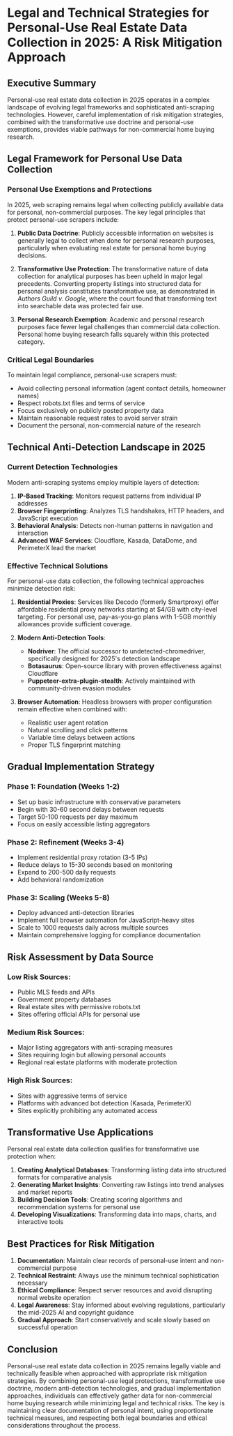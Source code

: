 # Legal and Technical Strategies for Personal-Use Real Estate Data Collection in 2025: A Risk Mitigation Approach

## Executive Summary

Personal-use real estate data collection in 2025 operates in a complex landscape of evolving legal frameworks and sophisticated anti-scraping technologies. However, careful implementation of risk mitigation strategies, combined with the transformative use doctrine and personal-use exemptions, provides viable pathways for non-commercial home buying research.

## Legal Framework for Personal Use Data Collection

### Personal Use Exemptions and Protections

In 2025, web scraping remains legal when collecting publicly available data for personal, non-commercial purposes. The key legal principles that protect personal-use scrapers include:

1. **Public Data Doctrine**: Publicly accessible information on websites is generally legal to collect when done for personal research purposes, particularly when evaluating real estate for personal home buying decisions.

2. **Transformative Use Protection**: The transformative nature of data collection for analytical purposes has been upheld in major legal precedents. Converting property listings into structured data for personal analysis constitutes transformative use, as demonstrated in *Authors Guild v. Google*, where the court found that transforming text into searchable data was protected fair use.

3. **Personal Research Exemption**: Academic and personal research purposes face fewer legal challenges than commercial data collection. Personal home buying research falls squarely within this protected category.

### Critical Legal Boundaries

To maintain legal compliance, personal-use scrapers must:
- Avoid collecting personal information (agent contact details, homeowner names)
- Respect robots.txt files and terms of service
- Focus exclusively on publicly posted property data
- Maintain reasonable request rates to avoid server strain
- Document the personal, non-commercial nature of the research

## Technical Anti-Detection Landscape in 2025

### Current Detection Technologies

Modern anti-scraping systems employ multiple layers of detection:

1. **IP-Based Tracking**: Monitors request patterns from individual IP addresses
2. **Browser Fingerprinting**: Analyzes TLS handshakes, HTTP headers, and JavaScript execution
3. **Behavioral Analysis**: Detects non-human patterns in navigation and interaction
4. **Advanced WAF Services**: Cloudflare, Kasada, DataDome, and PerimeterX lead the market

### Effective Technical Solutions

For personal-use data collection, the following technical approaches minimize detection risk:

1. **Residential Proxies**: Services like Decodo (formerly Smartproxy) offer affordable residential proxy networks starting at $4/GB with city-level targeting. For personal use, pay-as-you-go plans with 1-5GB monthly allowances provide sufficient coverage.

2. **Modern Anti-Detection Tools**:
   - **Nodriver**: The official successor to undetected-chromedriver, specifically designed for 2025's detection landscape
   - **Botasaurus**: Open-source library with proven effectiveness against Cloudflare
   - **Puppeteer-extra-plugin-stealth**: Actively maintained with community-driven evasion modules

3. **Browser Automation**: Headless browsers with proper configuration remain effective when combined with:
   - Realistic user agent rotation
   - Natural scrolling and click patterns
   - Variable time delays between actions
   - Proper TLS fingerprint matching

## Gradual Implementation Strategy

### Phase 1: Foundation (Weeks 1-2)
- Set up basic infrastructure with conservative parameters
- Begin with 30-60 second delays between requests
- Target 50-100 requests per day maximum
- Focus on easily accessible listing aggregators

### Phase 2: Refinement (Weeks 3-4)
- Implement residential proxy rotation (3-5 IPs)
- Reduce delays to 15-30 seconds based on monitoring
- Expand to 200-500 daily requests
- Add behavioral randomization

### Phase 3: Scaling (Weeks 5-8)
- Deploy advanced anti-detection libraries
- Implement full browser automation for JavaScript-heavy sites
- Scale to 1000 requests daily across multiple sources
- Maintain comprehensive logging for compliance documentation

## Risk Assessment by Data Source

### Low Risk Sources:
- Public MLS feeds and APIs
- Government property databases
- Real estate sites with permissive robots.txt
- Sites offering official APIs for personal use

### Medium Risk Sources:
- Major listing aggregators with anti-scraping measures
- Sites requiring login but allowing personal accounts
- Regional real estate platforms with moderate protection

### High Risk Sources:
- Sites with aggressive terms of service
- Platforms with advanced bot detection (Kasada, PerimeterX)
- Sites explicitly prohibiting any automated access

## Transformative Use Applications

Personal real estate data collection qualifies for transformative use protection when:

1. **Creating Analytical Databases**: Transforming listing data into structured formats for comparative analysis
2. **Generating Market Insights**: Converting raw listings into trend analyses and market reports
3. **Building Decision Tools**: Creating scoring algorithms and recommendation systems for personal use
4. **Developing Visualizations**: Transforming data into maps, charts, and interactive tools

## Best Practices for Risk Mitigation

1. **Documentation**: Maintain clear records of personal-use intent and non-commercial purpose
2. **Technical Restraint**: Always use the minimum technical sophistication necessary
3. **Ethical Compliance**: Respect server resources and avoid disrupting normal website operation
4. **Legal Awareness**: Stay informed about evolving regulations, particularly the mid-2025 AI and copyright guidance
5. **Gradual Approach**: Start conservatively and scale slowly based on successful operation

## Conclusion

Personal-use real estate data collection in 2025 remains legally viable and technically feasible when approached with appropriate risk mitigation strategies. By combining personal-use legal protections, transformative use doctrine, modern anti-detection technologies, and gradual implementation approaches, individuals can effectively gather data for non-commercial home buying research while minimizing legal and technical risks. The key is maintaining clear documentation of personal intent, using proportionate technical measures, and respecting both legal boundaries and ethical considerations throughout the process.